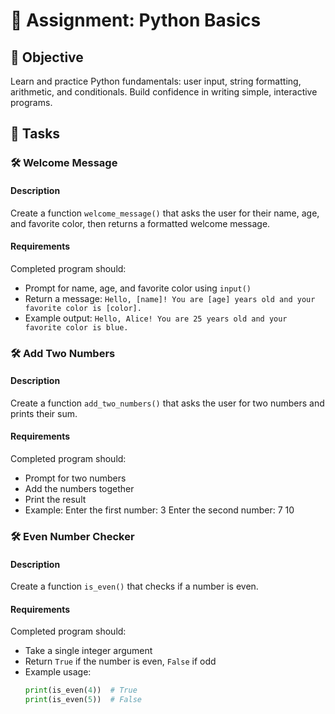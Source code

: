 
# 📘 Assignment: Python Basics

## 🎯 Objective

Learn and practice Python fundamentals: user input, string formatting, arithmetic, and conditionals. Build confidence in writing simple, interactive programs.

## 📝 Tasks

### 🛠️ Welcome Message

#### Description
Create a function `welcome_message()` that asks the user for their name, age, and favorite color, then returns a formatted welcome message.

#### Requirements
Completed program should:

- Prompt for name, age, and favorite color using `input()`
- Return a message: `Hello, [name]! You are [age] years old and your favorite color is [color].`
- Example output:
  `Hello, Alice! You are 25 years old and your favorite color is blue.`

### 🛠️ Add Two Numbers

#### Description
Create a function `add_two_numbers()` that asks the user for two numbers and prints their sum.

#### Requirements
Completed program should:

- Prompt for two numbers
- Add the numbers together
- Print the result
- Example:
  Enter the first number: 3
  Enter the second number: 7
  10

### 🛠️ Even Number Checker

#### Description
Create a function `is_even()` that checks if a number is even.

#### Requirements
Completed program should:

- Take a single integer argument
- Return `True` if the number is even, `False` if odd
- Example usage:
  ```python
  print(is_even(4))  # True
  print(is_even(5))  # False
  ```

